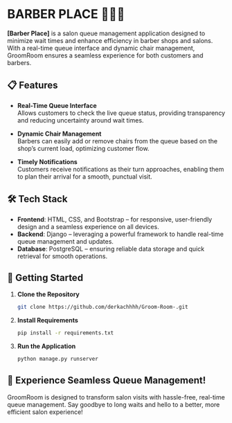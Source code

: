 # **BARBER PLACE 💇‍♂️💈**

**[Barber Place]** is a salon queue management application designed to minimize wait times and enhance efficiency in barber shops and salons. With a real-time queue interface and dynamic chair management, GroomRoom ensures a seamless experience for both customers and barbers.

## 📋 Features

- **Real-Time Queue Interface**  
  Allows customers to check the live queue status, providing transparency and reducing uncertainty around wait times.
  
- **Dynamic Chair Management**  
  Barbers can easily add or remove chairs from the queue based on the shop’s current load, optimizing customer flow.

- **Timely Notifications**  
  Customers receive notifications as their turn approaches, enabling them to plan their arrival for a smooth, punctual visit.

## 🛠️ Tech Stack

- **Frontend**: HTML, CSS, and Bootstrap – for responsive, user-friendly design and a seamless experience on all devices.
- **Backend**: Django – leveraging a powerful framework to handle real-time queue management and updates.
- **Database**: PostgreSQL – ensuring reliable data storage and quick retrieval for smooth operations.

## 🚀 Getting Started

1. **Clone the Repository**  
   ```bash
   git clone https://github.com/derkachhhh/Groom-Room-.git
2. **Install Requirements**
   ```bash
   pip install -r requirements.txt
3. **Run the Application**
   ```bash
   python manage.py runserver
   
## 📲 Experience Seamless Queue Management!

GroomRoom is designed to transform salon visits with hassle-free, real-time queue management. Say goodbye to long waits and hello to a better, more efficient salon experience!


